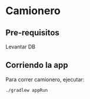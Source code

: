 # Camionero

## Pre-requisitos

Levantar DB 

## Corriendo la app

Para correr camionero, ejecutar:

`./gradlew appRun`